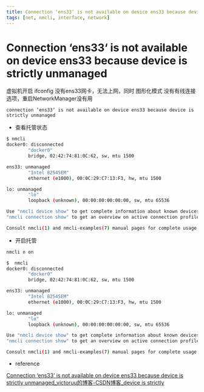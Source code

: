 ```yaml
---
title: Connection ‘ens33‘ is not available on device ens33 because device is strictly unmanaged
tags: [net, nmcli, interface, network]
---
```


# Connection ‘ens33‘ is not available on device ens33 because device is strictly unmanaged

虚拟机开启 ifconfig 没有ens33网卡，无法上网，同时 图形化模式 没有有线连接选项，重启NetworkManager没有用

```
connection ‘ens33‘ is not available on device ens33 because device is strictly unmanaged
```

- 查看托管状态

```sh
$ nmcli
docker0: disconnected
        "docker0"
        bridge, 02:42:74:81:0C:62, sw, mtu 1500

ens33: unmanaged
        "Intel 82545EM"
        ethernet (e1000), 00:0C:29:C7:13:F3, hw, mtu 1500

lo: unmanaged
        "lo"
        loopback (unknown), 00:00:00:00:00:00, sw, mtu 65536

Use "nmcli device show" to get complete information about known devices and
"nmcli connection show" to get an overview on active connection profiles.

Consult nmcli(1) and nmcli-examples(7) manual pages for complete usage details.
```

- 开启托管

```sh
nmcli n on
```

```sh
$  nmcli
docker0: disconnected
        "docker0"
        bridge, 02:42:74:81:0C:62, sw, mtu 1500

ens33: unmanaged
        "Intel 82545EM"
        ethernet (e1000), 00:0C:29:C7:13:F3, hw, mtu 1500

lo: unmanaged
        "lo"
        loopback (unknown), 00:00:00:00:00:00, sw, mtu 65536

Use "nmcli device show" to get complete information about known devices and
"nmcli connection show" to get an overview on active connection profiles.

Consult nmcli(1) and nmcli-examples(7) manual pages for complete usage details.
```

- reference

[Connection ‘ens33‘ is not available on device ens33 because device is strictly unmanaged_victoruu的博客-CSDN博客\_device is strictly](https://blog.csdn.net/vic_qxz/article/details/118863137)

